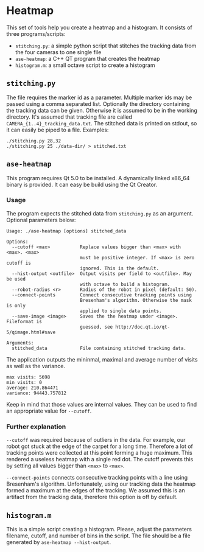 # Heatmap

This set of tools help you create a heatmap and a histogram. It consists of three programs/scripts:

* `stitching.py`: a simple python script that stitches the tracking data from the four cameras to one single file
* `ase-heatmap`: a C++ QT program that creates the heatmap
* `histogram.m`: a small octave script to create a histogram

## `stitching.py`

The file requires the marker id as a parameter. Multiple marker ids may be passed using a comma separated list. Optionally the directory containing the tracking data can be given. Otherwise it is assumed to be in the working directory. It's assumed that tracking file are called `CAMERA_{1..4}_tracking_data.txt`. The stitched data is printed on stdout, so it can easily be piped to a file. Examples:
```
./stitching.py 28,32
./stitching.py 25 ./data-dir/ > stitched.txt
```

## `ase-heatmap`

This program requires Qt 5.0 to be installed. A dynamically linked x86_64 binary is provided. It can easy be build using the Qt Creator.

### Usage

The program expects the stitched data from `stitching.py` as an argument. Optional parameters below:

```
Usage: ./ase-heatmap [options] stitched_data

Options:
  --cutoff <max>           Replace values bigger than <max> with <max>. <max>
                           must be positive integer. If <max> is zero cutoff is
                           ignored. This is the default.
  --hist-output <outfile>  Output visits per field to <outfile>. May be used
                           with octave to build a histogram.
  --robot-radius <r>       Radius of the robot in pixel (default: 50).
  --connect-points         Connect consecutive tracking points using
                           Bresenham's algorithm. Otherwise the mask is only
                           applied to single data points.
  --save-image <image>     Saves the the heatmap under <image>. Fileformat is
                           guessed, see http://doc.qt.io/qt-5/qimage.html#save

Arguments:
  stitched_data            File containing stitched tracking data.
```

The application outputs the mininmal, maximal and average number of visits as well as the variance.

```
max visits: 5698
min visits: 0
average: 210.864471
variance: 94443.757812
```

Keep in mind that those values are internal values. They can be used to find an appropriate value for ```--cutoff```.

### Further explanation

`--cutoff` was required because of outliers in the data. For example, our robot got stuck at the edge of the carpet for a long time. Therefore a lot of tracking points were collected at this point forming a huge maximum. This rendered a useless heatmap with a single red dot. The cutoff prevents this by setting all values bigger than `<max>` to `<max>`.

`--connect-points` connects consecutive tracking points with a line using Bresenham's algorithm. Unfortunately, using our tracking data the heatmap formed a maximum at the edges of the tracking. We assumed this is an artifact from the tracking data, therefore this option is off by default.

## `histogram.m`

This is a simple script creating a histogram. Please, adjust the parameters filename, cutoff, and number of bins in the script. The file should be a file generated by `ase-heatmap --hist-output`.
